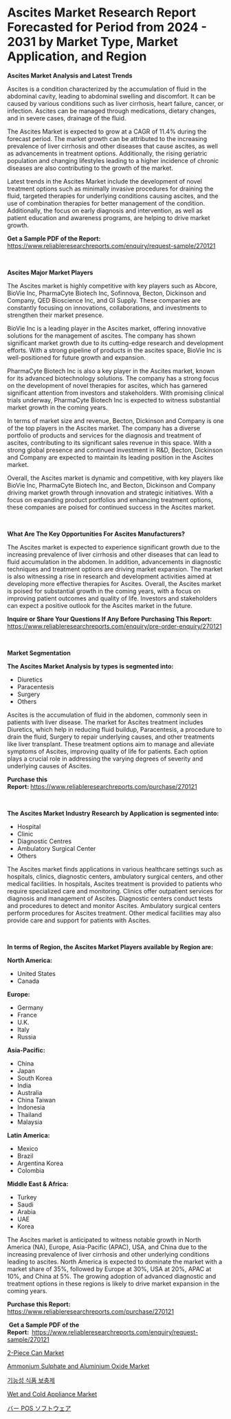 <p><h1>Ascites Market Research Report Forecasted for Period from 2024 -  2031 by Market Type, Market Application, and Region</h1></p><p><strong>Ascites Market Analysis and Latest Trends</strong></p>
<p><p>Ascites is a condition characterized by the accumulation of fluid in the abdominal cavity, leading to abdominal swelling and discomfort. It can be caused by various conditions such as liver cirrhosis, heart failure, cancer, or infection. Ascites can be managed through medications, dietary changes, and in severe cases, drainage of the fluid.</p><p>The Ascites Market is expected to grow at a CAGR of 11.4% during the forecast period. The market growth can be attributed to the increasing prevalence of liver cirrhosis and other diseases that cause ascites, as well as advancements in treatment options. Additionally, the rising geriatric population and changing lifestyles leading to a higher incidence of chronic diseases are also contributing to the growth of the market.</p><p>Latest trends in the Ascites Market include the development of novel treatment options such as minimally invasive procedures for draining the fluid, targeted therapies for underlying conditions causing ascites, and the use of combination therapies for better management of the condition. Additionally, the focus on early diagnosis and intervention, as well as patient education and awareness programs, are helping to drive market growth.</p></p>
<p><strong>Get a Sample PDF of the Report:&nbsp;</strong> <a href="https://www.reliableresearchreports.com/enquiry/request-sample/270121">https://www.reliableresearchreports.com/enquiry/request-sample/270121</a></p>
<p>&nbsp;</p>
<p><strong>Ascites Major Market Players</strong></p>
<p><p>The Ascites market is highly competitive with key players such as Abcore, BioVie Inc, PharmaCyte Biotech Inc, Sofinnova, Becton, Dickinson and Company, QED Bioscience Inc, and GI Supply. These companies are constantly focusing on innovations, collaborations, and investments to strengthen their market presence.</p><p>BioVie Inc is a leading player in the Ascites market, offering innovative solutions for the management of ascites. The company has shown significant market growth due to its cutting-edge research and development efforts. With a strong pipeline of products in the ascites space, BioVie Inc is well-positioned for future growth and expansion.</p><p>PharmaCyte Biotech Inc is also a key player in the Ascites market, known for its advanced biotechnology solutions. The company has a strong focus on the development of novel therapies for ascites, which has garnered significant attention from investors and stakeholders. With promising clinical trials underway, PharmaCyte Biotech Inc is expected to witness substantial market growth in the coming years.</p><p>In terms of market size and revenue, Becton, Dickinson and Company is one of the top players in the Ascites market. The company has a diverse portfolio of products and services for the diagnosis and treatment of ascites, contributing to its significant sales revenue in this space. With a strong global presence and continued investment in R&D, Becton, Dickinson and Company are expected to maintain its leading position in the Ascites market.</p><p>Overall, the Ascites market is dynamic and competitive, with key players like BioVie Inc, PharmaCyte Biotech Inc, and Becton, Dickinson and Company driving market growth through innovation and strategic initiatives. With a focus on expanding product portfolios and enhancing treatment options, these companies are poised for continued success in the Ascites market.</p></p>
<p>&nbsp;</p>
<p><strong>What Are The Key Opportunities For Ascites Manufacturers?</strong></p>
<p><p>The Ascites market is expected to experience significant growth due to the increasing prevalence of liver cirrhosis and other diseases that can lead to fluid accumulation in the abdomen. In addition, advancements in diagnostic techniques and treatment options are driving market expansion. The market is also witnessing a rise in research and development activities aimed at developing more effective therapies for Ascites. Overall, the Ascites market is poised for substantial growth in the coming years, with a focus on improving patient outcomes and quality of life. Investors and stakeholders can expect a positive outlook for the Ascites market in the future.</p></p>
<p><strong>Inquire or Share Your Questions If Any Before Purchasing This Report:</strong> <a href="https://www.reliableresearchreports.com/enquiry/pre-order-enquiry/270121">https://www.reliableresearchreports.com/enquiry/pre-order-enquiry/270121</a></p>
<p>&nbsp;</p>
<p><strong>Market Segmentation</strong></p>
<p><strong>The Ascites Market Analysis by types is segmented into:</strong></p>
<p><ul><li>Diuretics</li><li>Paracentesis</li><li>Surgery</li><li>Others</li></ul></p>
<p><p>Ascites is the accumulation of fluid in the abdomen, commonly seen in patients with liver disease. The market for Ascites treatment includes Diuretics, which help in reducing fluid buildup, Paracentesis, a procedure to drain the fluid, Surgery to repair underlying causes, and other treatments like liver transplant. These treatment options aim to manage and alleviate symptoms of Ascites, improving quality of life for patients. Each option plays a crucial role in addressing the varying degrees of severity and underlying causes of Ascites.</p></p>
<p><strong>Purchase this Report:&nbsp;</strong><a href="https://www.reliableresearchreports.com/purchase/270121">https://www.reliableresearchreports.com/purchase/270121</a></p>
<p>&nbsp;</p>
<p><strong>The Ascites Market Industry Research by Application is segmented into:</strong></p>
<p><ul><li>Hospital</li><li>Clinic</li><li>Diagnostic Centres</li><li>Ambulatory Surgical Center</li><li>Others</li></ul></p>
<p><p>The Ascites market finds applications in various healthcare settings such as hospitals, clinics, diagnostic centers, ambulatory surgical centers, and other medical facilities. In hospitals, Ascites treatment is provided to patients who require specialized care and monitoring. Clinics offer outpatient services for diagnosis and management of Ascites. Diagnostic centers conduct tests and procedures to detect and monitor Ascites. Ambulatory surgical centers perform procedures for Ascites treatment. Other medical facilities may also provide care and support for patients with Ascites.</p></p>
<p>&nbsp;</p>
<p><strong>In terms of Region, the Ascites Market Players available by Region are:</strong></p>
<p>
    <p> <strong> North America: </strong>
        <ul>
            <li>United States</li>
            <li>Canada</li>
        </ul>
        </p> 
    <p> <strong> Europe: </strong>
        <ul>
            <li>Germany</li>
            <li>France</li>
            <li>U.K.</li>
            <li>Italy</li>
            <li>Russia</li>
        </ul>
        </p> 
    <p> <strong> Asia-Pacific: </strong>
        <ul>
            <li>China</li>
            <li>Japan</li>
            <li>South Korea</li>
            <li>India</li>
            <li>Australia</li>
            <li>China Taiwan</li>
            <li>Indonesia</li>
            <li>Thailand</li>
            <li>Malaysia</li>
        </ul>
        </p> 
    <p> <strong> Latin America: </strong>
        <ul>
            <li>Mexico</li>
            <li>Brazil</li>
            <li>Argentina Korea</li>
            <li>Colombia</li>
        </ul>
        </p> 
    <p> <strong> Middle East & Africa: </strong>
        <ul>
            <li>Turkey</li>
            <li>Saudi</li>
            <li>Arabia</li>
            <li>UAE</li>
            <li>Korea</li>
        </ul>
    </p>
    </p>
<p><p>The Ascites market is anticipated to witness notable growth in North America (NA), Europe, Asia-Pacific (APAC), USA, and China due to the increasing prevalence of liver cirrhosis and other underlying conditions leading to ascites. North America is expected to dominate the market with a market share of 35%, followed by Europe at 30%, USA at 20%, APAC at 10%, and China at 5%. The growing adoption of advanced diagnostic and treatment options in these regions is likely to drive market expansion in the coming years.</p></p>
<p><strong>Purchase this Report: </strong><a href="https://www.reliableresearchreports.com/purchase/270121">https://www.reliableresearchreports.com/purchase/270121</a></p>
<p>&nbsp;<strong>Get a Sample PDF of the Report:&nbsp;&nbsp;</strong><a href="https://www.reliableresearchreports.com/enquiry/request-sample/270121">https://www.reliableresearchreports.com/enquiry/request-sample/270121</a></p>
<p><strong></strong></p>
<p><p><a href="https://github.com/Chiragrp22/Market-Research-Report-List-3/blob/main/2-piece-can-market.md">2-Piece Can Market</a></p><p><a href="https://github.com/derrinmiltonellis35gcl/Market-Research-Report-List-1/blob/main/ammonium-sulphate-and-aluminium-oxide-market.md">Ammonium Sulphate and Aluminium Oxide Market</a></p><p><a href="https://medium.com/@mosesspinka1914/%EC%98%81%EC%96%91%EC%A0%9C-%EB%B3%B4%EC%B6%A9%EC%A0%9C-%EC%8B%9C%EC%9E%A5-%EB%B6%84%EC%84%9D-%EA%B8%80%EB%A1%9C%EB%B2%8C-%EC%82%B0%EC%97%85-%EC%A0%84%EB%A7%9D-%EB%B0%8F-%EC%98%88%EC%B8%A1-2024%EB%85%84%EB%B6%80%ED%84%B0-2031%EB%85%84%EA%B9%8C%EC%A7%80-5c0d638ff3e9">기능성 식품 보충제</a></p><p><a href="https://view.publitas.com/reportprime-1/wet-and-cold-appliance-market-analysis-and-market-size-global-industry-overview-market-segmentation-and-forecast-2024-to-2031/">Wet and Cold Appliance Market</a></p><p><a href="https://medium.com/@javiermante/%E3%83%90%E3%83%BCpos%E3%82%BD%E3%83%95%E3%83%88%E3%82%A6%E3%82%A7%E3%82%A2%E5%B8%82%E5%A0%B4%E3%81%AF-%E5%B8%82%E5%A0%B4%E3%82%B7%E3%82%A7%E3%82%A2-%E5%B8%82%E5%A0%B4%E5%8B%95%E5%90%91-%E5%B8%82%E5%A0%B4%E6%88%90%E9%95%B7%E3%81%AB%E9%96%A2%E3%81%99%E3%82%8B%E6%83%85%E5%A0%B1%E3%82%92%E6%8F%90%E4%BE%9B%E3%81%97%E3%81%BE%E3%81%99-05533fe20bb2">バー POS ソフトウェア</a></p></p>